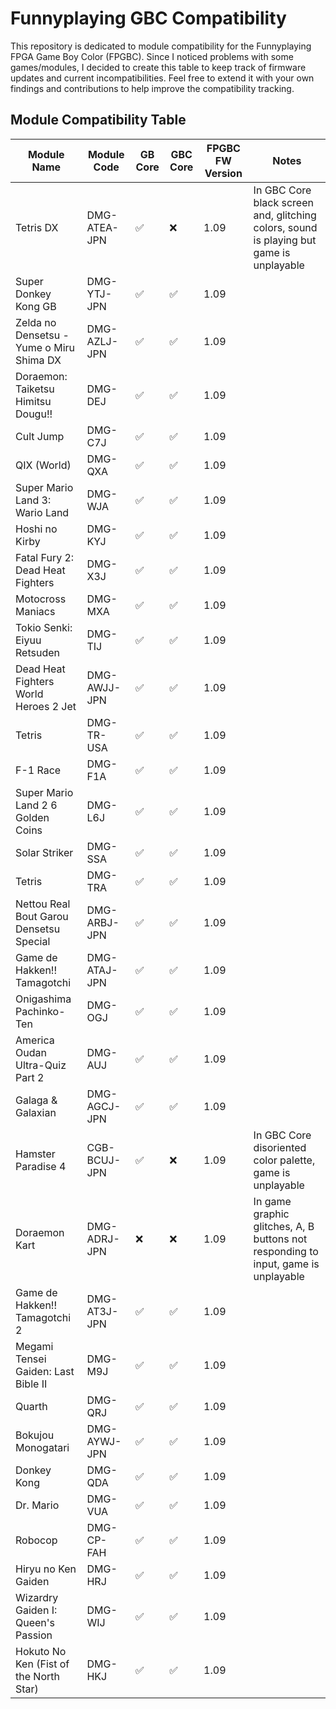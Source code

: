 # Funnyplaying GBC Compatibility
This repository is dedicated to module compatibility for the Funnyplaying FPGA Game Boy Color (FPGBC). Since I noticed problems with some games/modules, I decided to create this table to keep track of firmware updates and current incompatibilities. Feel free to extend it with your own findings and contributions to help improve the compatibility tracking.

## Module Compatibility Table
| Module Name         | Module Code | GB Core | GBC Core | FPGBC FW Version | Notes
|---------------------|-------------|---------|----------|------------------|-----------------------------------------------------------|
|Tetris DX|DMG-ATEA-JPN|✅|❌|1.09|In GBC Core black screen and, glitching colors, sound is playing but game is unplayable
|Super Donkey Kong GB|DMG-YTJ-JPN|✅|✅|1.09|
|Zelda no Densetsu - Yume o Miru Shima DX|DMG-AZLJ-JPN|✅|✅|1.09|
|Doraemon: Taiketsu Himitsu Dougu!!|DMG-DEJ|✅|✅|1.09|
|Cult Jump|DMG-C7J|✅|✅|1.09|
|QIX (World)|DMG-QXA|✅|✅|1.09|
|Super Mario Land 3: Wario Land|DMG-WJA|✅|✅|1.09|
|Hoshi no Kirby|DMG-KYJ|✅|✅|1.09|
|Fatal Fury 2: Dead Heat Fighters|DMG-X3J|✅|✅|1.09|
|Motocross Maniacs|DMG-MXA|✅|✅|1.09|
|Tokio Senki: Eiyuu Retsuden|DMG-TIJ|✅|✅|1.09|
|Dead Heat Fighters World Heroes 2 Jet|DMG-AWJJ-JPN|✅|✅|1.09|
|Tetris|DMG-TR-USA|✅|✅|1.09|
|F-1 Race|DMG-F1A|✅|✅|1.09|
|Super Mario Land 2 6 Golden Coins|DMG-L6J|✅|✅|1.09|
|Solar Striker|DMG-SSA|✅|✅|1.09|
|Tetris|DMG-TRA|✅|✅|1.09|
|Nettou Real Bout Garou Densetsu Special|DMG-ARBJ-JPN|✅|✅|1.09|
|Game de Hakken!! Tamagotchi|DMG-ATAJ-JPN|✅|✅|1.09|
|Onigashima Pachinko-Ten|DMG-OGJ|✅|✅|1.09|
|America Oudan Ultra-Quiz Part 2|DMG-AUJ|✅|✅|1.09|
|Galaga & Galaxian|DMG-AGCJ-JPN|✅|✅|1.09|
|Hamster Paradise 4|CGB-BCUJ-JPN|✅|❌|1.09|In GBC Core disoriented color palette, game is unplayable
|Doraemon Kart|DMG-ADRJ-JPN|❌|❌|1.09|In game graphic glitches, A, B buttons not responding to input, game is unplayable
|Game de Hakken!! Tamagotchi 2|DMG-AT3J-JPN|✅|✅|1.09|
|Megami Tensei Gaiden: Last Bible II|DMG-M9J|✅|✅|1.09|
|Quarth|DMG-QRJ|✅|✅|1.09|
|Bokujou Monogatari|DMG-AYWJ-JPN|✅|✅|1.09|
|Donkey Kong|DMG-QDA|✅|✅|1.09|
|Dr. Mario|DMG-VUA|✅|✅|1.09|
|Robocop|DMG-CP-FAH|✅|✅|1.09|
|Hiryu no Ken Gaiden|DMG-HRJ|✅|✅|1.09|
|Wizardry Gaiden I: Queen's Passion|DMG-WIJ|✅|✅|1.09|
|Hokuto No Ken (Fist of the North Star)|DMG-HKJ|✅|✅|1.09|
